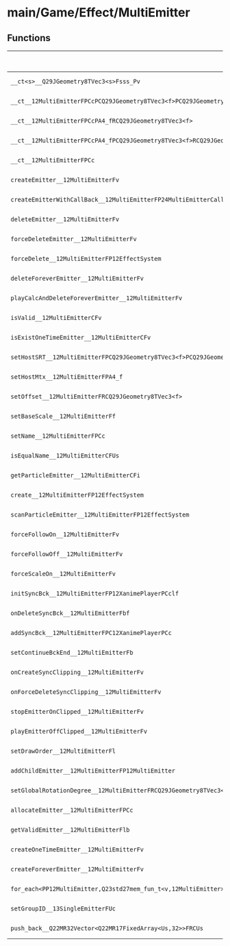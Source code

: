 # main/Game/Effect/MultiEmitter

## Functions

| Name | Address | Match % |
|------|---------|---------|
| `__ct<s>__Q29JGeometry8TVec3<s>Fsss_Pv` | `0x800C64F0` | :x: (0.0%) |
| `__ct__12MultiEmitterFPCcPCQ29JGeometry8TVec3<f>PCQ29JGeometry8TVec3<f>PCQ29JGeometry8TVec3<f>RCQ29JGeometry8TVec3<f>` | `0x800C6500` | :x: (0.0%) |
| `__ct__12MultiEmitterFPCcPA4_fRCQ29JGeometry8TVec3<f>` | `0x800C65CC` | :x: (0.0%) |
| `__ct__12MultiEmitterFPCcPA4_fPCQ29JGeometry8TVec3<f>RCQ29JGeometry8TVec3<f>` | `0x800C6688` | :x: (0.0%) |
| `__ct__12MultiEmitterFPCc` | `0x800C674C` | :x: (0.0%) |
| `createEmitter__12MultiEmitterFv` | `0x800C680C` | :x: (0.0%) |
| `createEmitterWithCallBack__12MultiEmitterFP24MultiEmitterCallBackBase` | `0x800C6844` | :x: (0.0%) |
| `deleteEmitter__12MultiEmitterFv` | `0x800C6918` | :x: (0.0%) |
| `forceDeleteEmitter__12MultiEmitterFv` | `0x800C69E8` | :x: (0.0%) |
| `forceDelete__12MultiEmitterFP12EffectSystem` | `0x800C6A90` | :x: (0.0%) |
| `deleteForeverEmitter__12MultiEmitterFv` | `0x800C6B5C` | :x: (0.0%) |
| `playCalcAndDeleteForeverEmitter__12MultiEmitterFv` | `0x800C6C20` | :x: (0.0%) |
| `isValid__12MultiEmitterCFv` | `0x800C6C58` | :x: (0.0%) |
| `isExistOneTimeEmitter__12MultiEmitterCFv` | `0x800C6CC8` | :x: (0.0%) |
| `setHostSRT__12MultiEmitterFPCQ29JGeometry8TVec3<f>PCQ29JGeometry8TVec3<f>PCQ29JGeometry8TVec3<f>` | `0x800C6D38` | :x: (0.0%) |
| `setHostMtx__12MultiEmitterFPA4_f` | `0x800C6D40` | :x: (0.0%) |
| `setOffset__12MultiEmitterFRCQ29JGeometry8TVec3<f>` | `0x800C6D48` | :x: (0.0%) |
| `setBaseScale__12MultiEmitterFf` | `0x800C6D68` | :x: (0.0%) |
| `setName__12MultiEmitterFPCc` | `0x800C6D70` | :x: (0.0%) |
| `isEqualName__12MultiEmitterCFUs` | `0x800C6DA4` | :x: (0.0%) |
| `getParticleEmitter__12MultiEmitterCFi` | `0x800C6DB8` | :x: (0.0%) |
| `create__12MultiEmitterFP12EffectSystem` | `0x800C6E04` | :x: (0.0%) |
| `scanParticleEmitter__12MultiEmitterFP12EffectSystem` | `0x800C6EA8` | :x: (0.0%) |
| `forceFollowOn__12MultiEmitterFv` | `0x800C6F38` | :x: (0.0%) |
| `forceFollowOff__12MultiEmitterFv` | `0x800C6F40` | :x: (0.0%) |
| `forceScaleOn__12MultiEmitterFv` | `0x800C6F48` | :x: (0.0%) |
| `initSyncBck__12MultiEmitterFP12XanimePlayerPCclf` | `0x800C6F50` | :x: (0.0%) |
| `onDeleteSyncBck__12MultiEmitterFbf` | `0x800C6FD4` | :x: (0.0%) |
| `addSyncBck__12MultiEmitterFPC12XanimePlayerPCc` | `0x800C6FE0` | :x: (0.0%) |
| `setContinueBckEnd__12MultiEmitterFb` | `0x800C6FE8` | :x: (0.0%) |
| `onCreateSyncClipping__12MultiEmitterFv` | `0x800C6FF4` | :x: (0.0%) |
| `onForceDeleteSyncClipping__12MultiEmitterFv` | `0x800C7004` | :x: (0.0%) |
| `stopEmitterOnClipped__12MultiEmitterFv` | `0x800C7014` | :x: (0.0%) |
| `playEmitterOffClipped__12MultiEmitterFv` | `0x800C70FC` | :x: (0.0%) |
| `setDrawOrder__12MultiEmitterFl` | `0x800C71DC` | :x: (0.0%) |
| `addChildEmitter__12MultiEmitterFP12MultiEmitter` | `0x800C7270` | :x: (0.0%) |
| `setGlobalRotationDegree__12MultiEmitterFRCQ29JGeometry8TVec3<f>l` | `0x800C728C` | :x: (0.0%) |
| `allocateEmitter__12MultiEmitterFPCc` | `0x800C7324` | :x: (0.0%) |
| `getValidEmitter__12MultiEmitterFlb` | `0x800C74D4` | :x: (0.0%) |
| `createOneTimeEmitter__12MultiEmitterFv` | `0x800C7520` | :x: (0.0%) |
| `createForeverEmitter__12MultiEmitterFv` | `0x800C7598` | :x: (0.0%) |
| `for_each<PP12MultiEmitter,Q23std27mem_fun_t<v,12MultiEmitter>>__3stdFPP12MultiEmitterPP12MultiEmitterQ23std27mem_fun_t<v,12MultiEmitter>_Q23std27mem_fun_t<v,12MultiEmitter>` | `0x800C7610` | :x: (0.0%) |
| `setGroupID__13SingleEmitterFUc` | `0x800C7684` | :x: (0.0%) |
| `push_back__Q22MR32Vector<Q22MR17FixedArray<Us,32>>FRCUs` | `0x800C768C` | :x: (0.0%) |